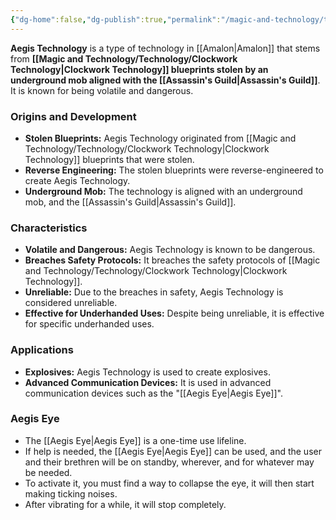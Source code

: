 ```yaml
---
{"dg-home":false,"dg-publish":true,"permalink":"/magic-and-technology/technology/aegis-technology/","dgPassFrontmatter":true,"noteIcon":""}
---
```


**Aegis Technology** is a type of technology in [[Amalon\|Amalon]] that stems from **[[Magic and Technology/Technology/Clockwork Technology\|Clockwork Technology]] blueprints stolen by an underground mob aligned with the [[Assassin's Guild\|Assassin's Guild]]**. It is known for being volatile and dangerous.

### Origins and Development

*   **Stolen Blueprints:** Aegis Technology originated from [[Magic and Technology/Technology/Clockwork Technology\|Clockwork Technology]] blueprints that were stolen.  
*   **Reverse Engineering:** The stolen blueprints were reverse-engineered to create Aegis Technology.  
*   **Underground Mob:** The technology is aligned with an underground mob, and the [[Assassin's Guild\|Assassin's Guild]].  

### Characteristics

*   **Volatile and Dangerous:** Aegis Technology is known to be dangerous.  
*   **Breaches Safety Protocols:** It breaches the safety protocols of [[Magic and Technology/Technology/Clockwork Technology\|Clockwork Technology]].  
*   **Unreliable:** Due to the breaches in safety, Aegis Technology is considered unreliable.  
*   **Effective for Underhanded Uses:** Despite being unreliable, it is effective for specific underhanded uses.  

### Applications

*   **Explosives:** Aegis Technology is used to create explosives.  
*   **Advanced Communication Devices:** It is used in advanced communication devices such as the "[[Aegis Eye\|Aegis Eye]]".  

### Aegis Eye

*   The [[Aegis Eye\|Aegis Eye]] is a one-time use lifeline.  
*   If help is needed, the [[Aegis Eye\|Aegis Eye]] can be used, and the user and their brethren will be on standby, wherever, and for whatever may be needed.  
*   To activate it, you must find a way to collapse the eye, it will then start making ticking noises.  
*   After vibrating for a while, it will stop completely.  